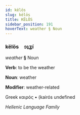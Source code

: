 ```yaml
---
id: këlös
slug: këlös
title: KËLÖS
sidebar_position: 191
hoverText: weather § Noun
---
```


### këlös&emsp;<span kind="abugida">ɔʇʓ́ı</span>

*weather* **§** Noun

**Verb**: to be the weather

**Noun**: weather

**Modifier**: weather-related

Greek καιρός • (kairós undefined

*Hellenic Language Family*